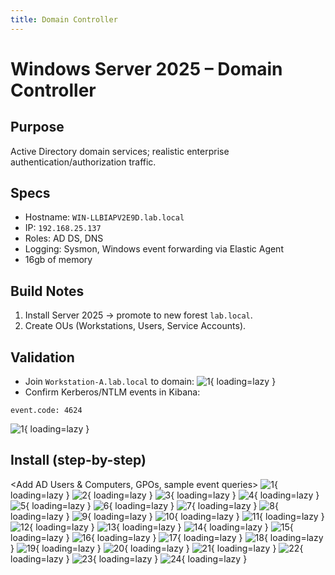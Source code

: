 ```yaml
---
title: Domain Controller
---
```


# Windows Server 2025 – Domain Controller

## Purpose
Active Directory domain services; realistic enterprise authentication/authorization traffic.

## Specs
- Hostname: `WIN-LLBIAPV2E9D.lab.local`
- IP: `192.168.25.137`
- Roles: AD DS, DNS
- Logging: Sysmon, Windows event forwarding via Elastic Agent
- 16gb of memory

## Build Notes
1. Install Server 2025 → promote to new forest `lab.local`.
2. Create OUs (Workstations, Users, Service Accounts).

## Validation
- Join `Workstation-A.lab.local` to domain:
![1](img/dc/b.png){ loading=lazy }
- Confirm Kerberos/NTLM events in Kibana:
```
event.code: 4624
```
![1](img/dc/a.png){ loading=lazy }

## Install (step-by-step)
<Add AD Users & Computers, GPOs, sample event queries>
![1](img/dc/1.png){ loading=lazy }
![2](img/dc/2.png){ loading=lazy }
![3](img/dc/3.png){ loading=lazy }
![4](img/dc/4.png){ loading=lazy }
![5](img/dc/5.png){ loading=lazy }
![6](img/dc/6.png){ loading=lazy }
![7](img/dc/7.png){ loading=lazy }
![8](img/dc/8.png){ loading=lazy }
![9](img/dc/9.png){ loading=lazy }
![10](img/dc/10.png){ loading=lazy }
![11](img/dc/11.png){ loading=lazy }
![12](img/dc/12.png){ loading=lazy }
![13](img/dc/13.png){ loading=lazy }
![14](img/dc/14.png){ loading=lazy }
![15](img/dc/15.png){ loading=lazy }
![16](img/dc/16.png){ loading=lazy }
![17](img/dc/17.png){ loading=lazy }
![18](img/dc/18.png){ loading=lazy }
![19](img/dc/19.png){ loading=lazy }
![20](img/dc/20.png){ loading=lazy }
![21](img/dc/21.png){ loading=lazy }
![22](img/dc/22.png){ loading=lazy }
![23](img/dc/23.png){ loading=lazy }
![24](img/dc/24.png){ loading=lazy }
